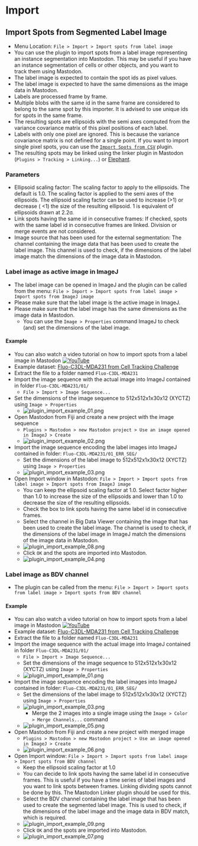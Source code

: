 # Import

## Import Spots from Segmented Label Image

* Menu Location: `File > Import > Import spots from label image`
* You can use the plugin to import spots from a label image representing an instance segmentation into Mastodon. This
  may be useful if you have an instance segmentation of cells or other objects, and you want to track them using
  Mastodon.
* The label image is expected to contain the spot ids as pixel values.
* The label image is expected to have the same dimensions as the image data in Mastodon.
* Labels are processed frame by frame.
* Multiple blobs with the same id in the same frame are considered to belong to the same spot by this importer. It is
  advised to use unique ids for spots in the same frame.
* The resulting spots are ellipsoids with the semi axes computed from the variance covariance matrix of this pixel
  positions of each label.
* Labels with only one pixel are ignored. This is because the variance covariance matrix is not defined for a single
  point. If you want to import single pixel spots, you can use the [
  `Import Spots from CSV`](https://mastodon.readthedocs.io/en/latest/docs/partC/csv-importer.html) plugin.
* The resulting spots may be linked using the linker plugin in Mastodon (`Plugins > Tracking > Linking...`)
  or [Elephant](https://elephant-track.github.io/#/?id=linking-workflow).

### Parameters

* Ellipsoid scaling factor: The scaling factor to apply to the ellipsoids. The default is 1.0. The scaling factor is
  applied to the semi axes of the ellipsoids. The ellipsoid scaling factor can be used to increase (>1) or decrease (
  &lt;1) the size of the resulting ellipsoid. 1 is equivalent of ellipsoids drawn at 2.2σ.
* Link spots having the same id in consecutive frames: If checked, spots with the same label id in consecutive frames
  are linked. Division or merge events are not considered.
* Image source that has been used for the external segmentation: The channel containing the image data that has been
  used to create the label image.
  This channel is used to check, if the dimensions of the label image match the dimensions of the image data in
  Mastodon.

### Label image as active image in ImageJ

* The label image can be opened in ImageJ and the plugin can be called from the
  menu: `File > Import > Import spots from label image > Import spots from ImageJ image`
* Please make sure that the label image is the active image in ImageJ.
* Please make sure that the label image has the same dimensions as the image data in Mastodon.
  * You can use the `Image > Properties` command ImageJ to check (and) set the dimensions of the label image.

#### Example

* You can also watch a video tutorial on how to import spots from a label image in
  Mastodon [![YouTube](https://badges.aleen42.com/src/youtube.svg)](https://www.youtube.com/watch?v=kQakhhBnl_8)
* Example
  dataset: [Fluo-C3DL-MDA231 from Cell Tracking Challenge](http://data.celltrackingchallenge.net/training-datasets/Fluo-C3DL-MDA231.zip)
* Extract the file to a folder named `Fluo-C3DL-MDA231`
* Import the image sequence with the actual image into ImageJ contained in folder `Fluo-C3DL-MDA231/01/`
  * `File > Import > Image Sequence...`
* Set the dimensions of the image sequence to 512x512x1x30x12 (XYCTZ) using `Image > Properties`
  * ![plugin_import_example_01.png](import/label_image/plugin_import_example_01.png)
* Open Mastodon from Fiji and create a new project with the image sequence
  * `Plugins > Mastodon > new Mastodon project > Use an image opened in ImageJ > Create`
  * ![plugin_import_example_02.png](import/label_image/plugin_import_example_02.png)
* Import the image sequence encoding the label images into ImageJ contained in folder: `Fluo-C3DL-MDA231/01_ERR_SEG/`
  * Set the dimensions of the label image to 512x512x1x30x12 (XYCTZ) using `Image > Properties`
  * ![plugin_import_example_03.png](import/label_image/plugin_import_example_03.png)
* Open Import window in Mastodon: `File > Import > Import spots from label image > Import spots from ImageJ image`
  * You can keep the ellipsoid scaling factor at 1.0. Select factor higher than 1.0 to increase the size of the
    ellipsoids and lower than 1.0 to decrease the size of the resulting ellipsoids.
  * Check the box to link spots having the same label id in consecutive frames.
  * Select the channel in Big Data Viewer containing the image that has been used to create the label image. The
    channel is used to check, if the dimensions of the label image in ImageJ match the dimensions of the image data in
    Mastodon.
  * ![plugin_import_example_08.png](import/label_image/plugin_import_example_08.png)
  * Click `OK` and the spots are imported into Mastodon.
  * ![plugin_import_example_04.png](import/label_image/plugin_import_example_04.png)

### Label image as BDV channel

* The plugin can be called from the
  menu: `File > Import > Import spots from label image > Import spots from BDV channel`

#### Example

* You can also watch a video tutorial on how to import spots from a label image in
  Mastodon [![YouTube](https://badges.aleen42.com/src/youtube.svg)](https://www.youtube.com/watch?v=kQakhhBnl_8)
* Example
  dataset: [Fluo-C3DL-MDA231 from Cell Tracking Challenge](http://data.celltrackingchallenge.net/training-datasets/Fluo-C3DL-MDA231.zip)
* Extract the file to a folder named `Fluo-C3DL-MDA231`
* Import the image sequence with the actual image into ImageJ contained in folder `Fluo-C3DL-MDA231/01/`
  * `File > Import > Image Sequence...`
  * Set the dimensions of the image sequence to 512x512x1x30x12 (XYCTZ) using `Image > Properties`
  * ![plugin_import_example_01.png](import/label_image/plugin_import_example_01.png)
* Import the image sequence encoding the label images into ImageJ contained in folder: `Fluo-C3DL-MDA231/01_ERR_SEG/`
  * Set the dimensions of the label image to 512x512x1x30x12 (XYCTZ) using `Image > Properties`
  * ![plugin_import_example_03.png](import/label_image/plugin_import_example_03.png)
    * Merge the 2 images into a single image using the `Image > Color > Merge Channels...` command
  * ![plugin_import_example_05.png](import/label_image/plugin_import_example_05.png)
* Open Mastodon from Fiji and create a new project with merged image
  * `Plugins > Mastodon > new Mastodon project > Use an image opened in ImageJ > Create`
  * ![plugin_import_example_06.png](import/label_image/plugin_import_example_06.png)
* Open Import window: `File > Import > Import spots from label image > Import spots from BDV channel`
  * Keep the ellipsoid scaling factor at 1.0
  * You can decide to link spots having the same label id in consecutive frames. This is useful if you have a time
    series of label images and you want to link spots between frames. Linking dividing spots cannot be done by this.
    The Mastodon Linker plugin should be used for this.
  * Select the BDV channel containing the label image that has been used to create the segmented label image. This is
    used to check, if the dimensions of the label image and the image data in BDV match, which is required.
  * ![plugin_import_example_09.png](import/label_image/plugin_import_example_08.png)
  * Click `OK` and the spots are imported into Mastodon.
  * ![plugin_import_example_07.png](import/label_image/plugin_import_example_07.png)
